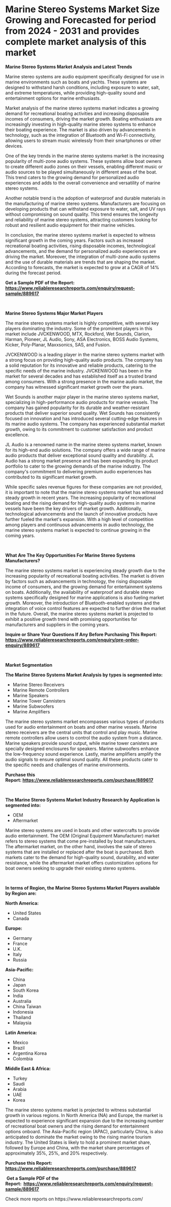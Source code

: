 <p><h1>Marine Stereo Systems Market Size Growing and Forecasted for period from 2024 - 2031 and provides complete market analysis of this market</h1></p><p><strong>Marine Stereo Systems Market Analysis and Latest Trends</strong></p>
<p><p>Marine stereo systems are audio equipment specifically designed for use in marine environments such as boats and yachts. These systems are designed to withstand harsh conditions, including exposure to water, salt, and extreme temperatures, while providing high-quality sound and entertainment options for marine enthusiasts.</p><p>Market analysis of the marine stereo systems market indicates a growing demand for recreational boating activities and increasing disposable incomes of consumers, driving the market growth. Boating enthusiasts are increasingly investing in high-quality marine stereo systems to enhance their boating experience. The market is also driven by advancements in technology, such as the integration of Bluetooth and Wi-Fi connectivity, allowing users to stream music wirelessly from their smartphones or other devices.</p><p>One of the key trends in the marine stereo systems market is the increasing popularity of multi-zone audio systems. These systems allow boat owners to create different audio zones on their vessels, enabling different music or audio sources to be played simultaneously in different areas of the boat. This trend caters to the growing demand for personalized audio experiences and adds to the overall convenience and versatility of marine stereo systems.</p><p>Another notable trend is the adoption of waterproof and durable materials in the manufacturing of marine stereo systems. Manufacturers are focusing on developing products that can withstand exposure to water, salt, and UV rays without compromising on sound quality. This trend ensures the longevity and reliability of marine stereo systems, attracting customers looking for robust and resilient audio equipment for their marine vehicles.</p><p>In conclusion, the marine stereo systems market is expected to witness significant growth in the coming years. Factors such as increased recreational boating activities, rising disposable incomes, technological advancements, and the demand for personalized audio experiences are driving the market. Moreover, the integration of multi-zone audio systems and the use of durable materials are trends that are shaping the market. According to forecasts, the market is expected to grow at a CAGR of 14% during the forecast period.</p></p>
<p><strong>Get a Sample PDF of the Report:&nbsp; <a href="https://www.reliableresearchreports.com/enquiry/request-sample/889617">https://www.reliableresearchreports.com/enquiry/request-sample/889617</a></strong></p>
<p>&nbsp;</p>
<p><strong>Marine Stereo Systems Major Market Players</strong></p>
<p><p>The marine stereo systems market is highly competitive, with several key players dominating the industry. Some of the prominent players in this market include JVCKENWOOD, MTX, Rockford, Wet Sounds, Clarion, Harman, Pioneer, JL Audio, Sony, ASA Electronics, BOSS Audio Systems, Kicker, Poly-Planar, Maxxsonics, SAS, and Fusion.</p><p>JVCKENWOOD is a leading player in the marine stereo systems market with a strong focus on providing high-quality audio products. The company has a solid reputation for its innovative and reliable products, catering to the specific needs of the marine industry. JVCKENWOOD has been in the market for several decades and has established itself as a trusted brand among consumers. With a strong presence in the marine audio market, the company has witnessed significant market growth over the years.</p><p>Wet Sounds is another major player in the marine stereo systems market, specializing in high-performance audio products for marine vessels. The company has gained popularity for its durable and weather-resistant products that deliver superior sound quality. Wet Sounds has consistently focused on innovation and has introduced several cutting-edge features in its marine audio systems. The company has experienced substantial market growth, owing to its commitment to customer satisfaction and product excellence.</p><p>JL Audio is a renowned name in the marine stereo systems market, known for its high-end audio solutions. The company offers a wide range of marine audio products that deliver exceptional sound quality and durability. JL Audio has a strong market presence and has been expanding its product portfolio to cater to the growing demands of the marine industry. The company's commitment to delivering premium audio experiences has contributed to its significant market growth.</p><p>While specific sales revenue figures for these companies are not provided, it is important to note that the marine stereo systems market has witnessed steady growth in recent years. The increasing popularity of recreational boating and the rising demand for high-quality audio systems in marine vessels have been the key drivers of market growth. Additionally, technological advancements and the launch of innovative products have further fueled the market's expansion. With a high level of competition among players and continuous advancements in audio technology, the marine stereo systems market is expected to continue growing in the coming years.</p></p>
<p>&nbsp;</p>
<p><strong>What Are The Key Opportunities For Marine Stereo Systems Manufacturers?</strong></p>
<p><p>The marine stereo systems market is experiencing steady growth due to the increasing popularity of recreational boating activities. The market is driven by factors such as advancements in technology, the rising disposable income of consumers, and the growing demand for entertainment systems on boats. Additionally, the availability of waterproof and durable stereo systems specifically designed for marine applications is also fueling market growth. Moreover, the introduction of Bluetooth-enabled systems and the integration of voice control features are expected to further drive the market in the future. Overall, the marine stereo systems market is projected to exhibit a positive growth trend with promising opportunities for manufacturers and suppliers in the coming years.</p></p>
<p><strong>Inquire or Share Your Questions If Any Before Purchasing This Report: <a href="https://www.reliableresearchreports.com/enquiry/pre-order-enquiry/889617">https://www.reliableresearchreports.com/enquiry/pre-order-enquiry/889617</a></strong></p>
<p>&nbsp;</p>
<p><strong>Market Segmentation</strong></p>
<p><strong>The Marine Stereo Systems Market Analysis by types is segmented into:</strong></p>
<p><ul><li>Marine Stereo Receivers</li><li>Marine Remote Controllers</li><li>Marine Speakers</li><li>Marine Tower Cannisters</li><li>Marine Subwoofers</li><li>Marine Amplifiers</li></ul></p>
<p><p>The marine stereo systems market encompasses various types of products used for audio entertainment on boats and other marine vessels. Marine stereo receivers are the central units that control and play music. Marine remote controllers allow users to control the audio system from a distance. Marine speakers provide sound output, while marine tower canisters are specially designed enclosures for speakers. Marine subwoofers enhance the low-frequency sound experience. Lastly, marine amplifiers amplify the audio signals to ensure optimal sound quality. All these products cater to the specific needs and challenges of marine environments.</p></p>
<p><strong>Purchase this Report:&nbsp;<a href="https://www.reliableresearchreports.com/purchase/889617">https://www.reliableresearchreports.com/purchase/889617</a></strong></p>
<p>&nbsp;</p>
<p><strong>The Marine Stereo Systems Market Industry Research by Application is segmented into:</strong></p>
<p><ul><li>OEM</li><li>Aftermarket</li></ul></p>
<p><p>Marine stereo systems are used in boats and other watercrafts to provide audio entertainment. The OEM (Original Equipment Manufacturer) market refers to stereo systems that come pre-installed by boat manufacturers. The aftermarket market, on the other hand, involves the sale of stereo systems that are installed or replaced after the boat is purchased. Both markets cater to the demand for high-quality sound, durability, and water resistance, while the aftermarket market offers customization options for boat owners seeking to upgrade their existing stereo systems.</p></p>
<p>&nbsp;</p>
<p><strong>In terms of Region, the Marine Stereo Systems Market Players available by Region are:</strong></p>
<p>
    <p> <strong> North America: </strong>
        <ul>
            <li>United States</li>
            <li>Canada</li>
        </ul>
        </p> 
    <p> <strong> Europe: </strong>
        <ul>
            <li>Germany</li>
            <li>France</li>
            <li>U.K.</li>
            <li>Italy</li>
            <li>Russia</li>
        </ul>
        </p> 
    <p> <strong> Asia-Pacific: </strong>
        <ul>
            <li>China</li>
            <li>Japan</li>
            <li>South Korea</li>
            <li>India</li>
            <li>Australia</li>
            <li>China Taiwan</li>
            <li>Indonesia</li>
            <li>Thailand</li>
            <li>Malaysia</li>
        </ul>
        </p> 
    <p> <strong> Latin America: </strong>
        <ul>
            <li>Mexico</li>
            <li>Brazil</li>
            <li>Argentina Korea</li>
            <li>Colombia</li>
        </ul>
        </p> 
    <p> <strong> Middle East & Africa: </strong>
        <ul>
            <li>Turkey</li>
            <li>Saudi</li>
            <li>Arabia</li>
            <li>UAE</li>
            <li>Korea</li>
        </ul>
    </p>
    </p>
<p><p>The marine stereo systems market is projected to witness substantial growth in various regions. In North America (NA) and Europe, the market is expected to experience significant expansion due to the increasing number of recreational boat owners and the rising demand for entertainment options onboard. The Asia-Pacific region (APAC), particularly China, is also anticipated to dominate the market owing to the rising marine tourism industry. The United States is likely to hold a prominent market share, followed by Europe and China, with the market share percentages of approximately 35%, 25%, and 20% respectively.</p></p>
<p><strong>Purchase this Report: <a href="https://www.reliableresearchreports.com/purchase/889617">https://www.reliableresearchreports.com/purchase/889617</a></strong></p>
<p>&nbsp;<strong>Get a Sample PDF of the Report:&nbsp;&nbsp;<a href="https://www.reliableresearchreports.com/enquiry/request-sample/889617">https://www.reliableresearchreports.com/enquiry/request-sample/889617</a></strong></p>
<p><strong></strong></p>
<p>Check more reports on https://www.reliableresearchreports.com/</p>